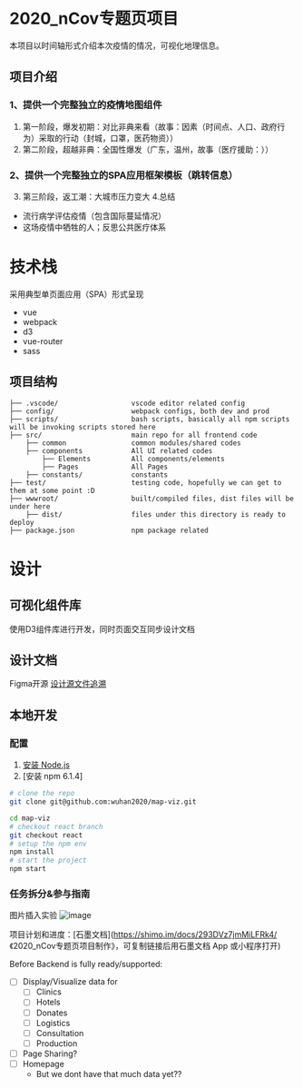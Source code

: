 # 2020_nCov专题页项目
本项目以时间轴形式介绍本次疫情的情况，可视化地理信息。

## 项目介绍

### 1、提供一个完整独立的疫情地图组件
1. 第一阶段，爆发初期：对比非典来看（故事：因素（时间点、人口、政府行为）采取的行动（封城，口罩，医药物资））
2. 第二阶段，超越非典：全国性爆发（广东，温州，故事（医疗援助：））

### 2、提供一个完整独立的SPA应用框架模板（跳转信息）
3. 第三阶段，返工潮：大城市压力变大
4.总结
- 流行病学评估疫情（包含国际蔓延情况）
- 这场疫情中牺牲的人；反思公共医疗体系

# 技术栈
采用典型单页面应用（SPA）形式呈现

- vue
- webpack
- d3
- vue-router
- sass

## 项目结构

```
├── .vscode/                  vscode editor related config
├── config/                   webpack configs, both dev and prod
├── scripts/                  bash scripts, basically all npm scripts will be invoking scripts stored here
├── src/                      main repo for all frontend code
    ├── common                common modules/shared codes
    ├── components            All UI related codes
        ├── Elements          All components/elements
        ├── Pages             All Pages
    ├── constants/            constants
├── test/                     testing code, hopefully we can get to them at some point :D
├── wwwroot/                  built/compiled files, dist files will be under here
    ├── dist/                 files under this directory is ready to deploy
├── package.json              npm package related
```

# 设计

## 可视化组件库

使用D3组件库进行开发，同时页面交互同步设计文档

## 设计文档

Figma开源 [设计源文件追溯](https://shimo.im/docs/ne3VVlGx7Nu8FB3b)

## 本地开发

### 配置

1. [安装 Node.js](https://nodejs.org/en/download/package-manager/)
2. [安装 npm 6.1.4]

```sh
# clone the repo
git clone git@github.com:wuhan2020/map-viz.git

cd map-viz
# checkout react branch
git checkout react
# setup the npm env
npm install
# start the project
npm start
```


### 任务拆分&参与指南

图片插入实验
 ![image](https://github.com/zhangzihaoDT/2020_nCov/raw/master/src/images/cat.jpg)

项目计划和进度：[石墨文档](https://shimo.im/docs/293DVz7jmMiLFRk4/ 《2020_nCov专题页项目制作》，可复制链接后用石墨文档 App 或小程序打开) 

Before Backend is fully ready/supported:

- [ ] Display/Visualize data for
  - [ ] Clinics
  - [ ] Hotels
  - [ ] Donates
  - [ ] Logistics
  - [ ] Consultation
  - [ ] Production
- [ ] Page Sharing?
- [ ] Homepage
  - But we dont have that much data yet??


